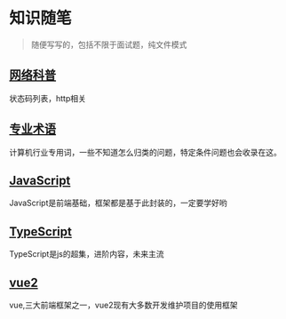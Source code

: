 # 知识随笔
  > 随便写写的，包括不限于面试题，纯文件模式

## [网络科普](./contents/net.md)
  状态码列表，http相关

## [专业术语](./contents/term.md)
  计算机行业专用词，一些不知道怎么归类的问题，特定条件问题也会收录在这。

## [JavaScript](./contents/js.md)
  JavaScript是前端基础，框架都是基于此封装的，一定要学好哟

## [TypeScript](./contents/ts.md)
  TypeScript是js的超集，进阶内容，未来主流

## [vue2](./contents/vue.md)
  vue,三大前端框架之一，vue2现有大多数开发维护项目的使用框架